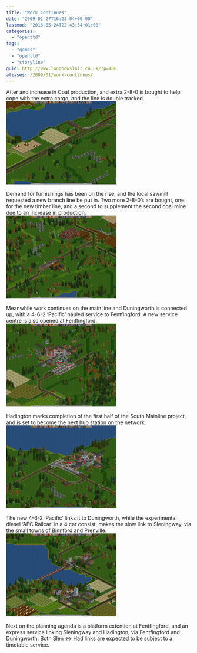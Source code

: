 ```yaml
---
title: "Work Continues"
date: "2009-01-27T16:23:04+00:00"
lastmod: "2016-05-24T22:43:34+01:00"
categories: 
  - "openttd"
tags: 
  - "games"
  - "openttd"
  - "storyline"
guid: http://www.longbowslair.co.uk/?p=400
aliases: /2009/01/work-continues/
---
```


After and increase in Coal production, and extra 2-8-0 is bought to help cope with the extra cargo, and the line is double tracked.
[![sleningway-transport-4th-may-1951](images/sleningway-transport-4th-may-1951-300x225.png "sleningway-transport-4th-may-1951")](/wp-content/uploads/2009/01/sleningway-transport-4th-may-1951.png)

Demand for furnishings has been on the rise, and the local sawmill requested a new branch line be put in. Two more 2-8-0’s are bought, one for the new timber line, and a second to supplement the second coal mine due to an increase in production.
[![sleningway-transport-20th-aug-1952](images/sleningway-transport-20th-aug-1952-300x225.png "sleningway-transport-20th-aug-1952")](/wp-content/uploads/2009/01/sleningway-transport-20th-aug-1952.png)

Meanwhile work continues on the main line and Duningworth is connected up, with a 4-6-2 ‘Pacific’ hauled service to Fentfingford. A new service centre is also opened at Fentfingford.
[![sleningway-transport-14th-jul-1953](images/sleningway-transport-14th-jul-1953-300x225.png "sleningway-transport-14th-jul-1953")](/wp-content/uploads/2009/01/sleningway-transport-14th-jul-1953.png)

Hadington marks completion of the first half of the South Mainline project, and is set to become the next hub station on the network.
[![sleningway-transport-14th-jun-1954](images/sleningway-transport-14th-jun-1954-300x225.png "sleningway-transport-14th-jun-1954")](/wp-content/uploads/2009/01/sleningway-transport-14th-jun-1954.png)

The new 4-6-2 ‘Pacific’ links it to Duningworth, while the experimental diesel ‘AEC Railcar’ in a 4 car consist, makes the slow link to Sleningway, via the small towns of Binnford and Prenville.
[![sleningway-transport-1st-jul-1954](images/sleningway-transport-1st-jul-1954-300x225.png "sleningway-transport-1st-jul-1954")](/wp-content/uploads/2009/01/sleningway-transport-1st-jul-1954.png)

Next on the planning agenda is a platform extention at Fentfingford, and an express service linking Sleningway and Hadington, via Fentfingford and Duningworth. Both Slen <-> Had links are expected to be subject to a timetable service.
